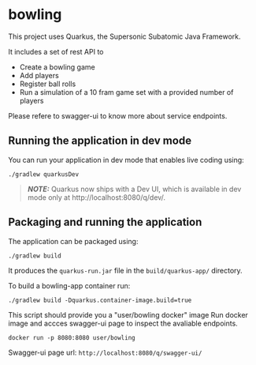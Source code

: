 # bowling

This project uses Quarkus, the Supersonic Subatomic Java Framework.

It includes a set of rest API to
- Create a bowling game
- Add players
- Register ball rolls
- Run a simulation of a 10 fram game set with a provided number of players

Please refere to swagger-ui to know more about service endpoints.

## Running the application in dev mode

You can run your application in dev mode that enables live coding using:
```shell script
./gradlew quarkusDev
```
> **_NOTE:_**  Quarkus now ships with a Dev UI, which is available in dev mode only at http://localhost:8080/q/dev/.

## Packaging and running the application

The application can be packaged using:
```shell script
./gradlew build
```
It produces the `quarkus-run.jar` file in the `build/quarkus-app/` directory.

To build a bowling-app container run:
```shell script
./gradlew build -Dquarkus.container-image.build=true    
```
This script should provide you a "user/bowling docker" image
Run docker image and accces swagger-ui page to inspect the avaliable endpoints.

```shell script
docker run -p 8080:8080 user/bowling   
```
Swagger-ui page url: `http://localhost:8080/q/swagger-ui/`
